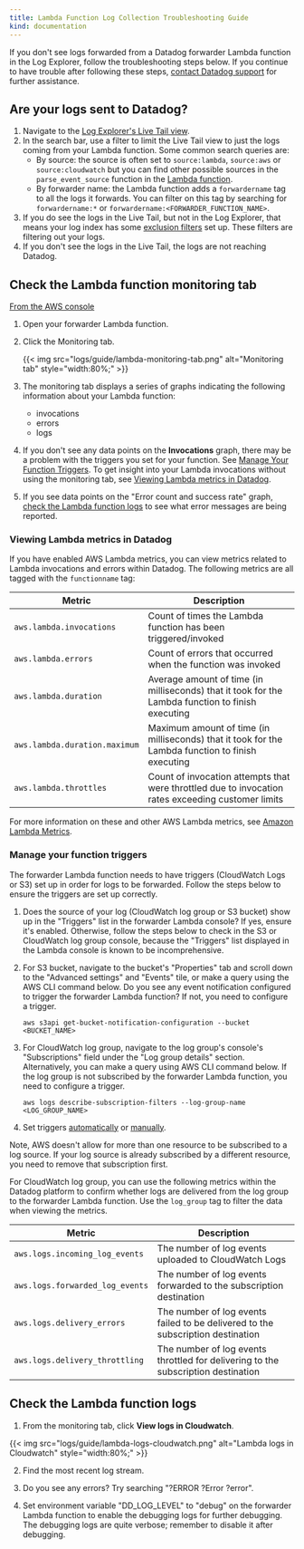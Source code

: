 ```yaml
---
title: Lambda Function Log Collection Troubleshooting Guide
kind: documentation
---
```


If you don't see logs forwarded from a Datadog forwarder Lambda function in the Log Explorer, follow the troubleshooting steps below. If you continue to have trouble after following these steps, [contact Datadog support][2] for further assistance.

## Are your logs sent to Datadog?

1. Navigate to the [Log Explorer's Live Tail view][3].
2. In the search bar, use a filter to limit the Live Tail view to just the logs coming from your Lambda function. Some common search queries are:
    * By source: the source is often set to `source:lambda`, `source:aws` or `source:cloudwatch` but you can find other possible sources in the `parse_event_source` function in the [Lambda function][4]. 
    * By forwarder name: the Lambda function adds a `forwardername` tag to all the logs it forwards. You can filter on this tag by searching for `forwardername:*` or `forwardername:<FORWARDER_FUNCTION_NAME>`.
3. If you do see the logs in the Live Tail, but not in the Log Explorer, that means your log index has some [exclusion filters][5] set up. These filters are filtering out your logs.
4. If you don't see the logs in the Live Tail, the logs are not reaching Datadog.

## Check the Lambda function monitoring tab

[From the AWS console][6]

1. Open your forwarder Lambda function.

2. Click the Monitoring tab.

    {{< img src="logs/guide/lambda-monitoring-tab.png" alt="Monitoring tab"  style="width:80%;" >}}

3. The monitoring tab displays a series of graphs indicating the following information about your Lambda function: 
    * invocations
    * errors
    * logs

4. If you don't see any data points on the **Invocations** graph, there may be a problem with the triggers you set for your function. See [Manage Your Function Triggers](#manage-your-function-triggers). To get insight into your Lambda invocations without using the monitoring tab, see [Viewing Lambda metrics in Datadog](#viewing-lambda-metrics-in-datadog).
5. If you see data points on the "Error count and success rate" graph, [check the Lambda function logs](#check-the-lambda-function-logs) to see what error messages are being reported.

### Viewing Lambda metrics in Datadog

If you have enabled AWS Lambda metrics, you can view metrics related to Lambda invocations and errors within Datadog. The following metrics are all tagged with the `functionname` tag: 

| Metric                        | Description                                                                                        |
|-------------------------------|----------------------------------------------------------------------------------------------------|
| `aws.lambda.invocations `     | Count of times the Lambda function has been triggered/invoked                                      |
| `aws.lambda.errors `          | Count of errors that occurred when the function was invoked                                        |
| `aws.lambda.duration `        | Average amount of time (in milliseconds) that it took for the Lambda function to finish executing  |
| `aws.lambda.duration.maximum` | Maximum amount of time (in milliseconds) that it took for the Lambda function to finish executing  |
| `aws.lambda.throttles`        | Count of invocation attempts that were throttled due to invocation rates exceeding customer limits |

For more information on these and other AWS Lambda metrics, see [Amazon Lambda Metrics][7].

### Manage your function triggers

The forwarder Lambda function needs to have triggers (CloudWatch Logs or S3) set up in order for logs to be forwarded. Follow the steps below to ensure the triggers are set up correctly.

1. Does the source of your log (CloudWatch log group or S3 bucket) show up in the "Triggers" list in the forwarder Lambda console? If yes, ensure it's enabled. Otherwise, follow the steps below to check in the S3 or CloudWatch log group console, because the "Triggers" list displayed in the Lambda console is known to be incomprehensive.

2. For S3 bucket, navigate to the bucket's "Properties" tab and scroll down to the "Advanced settings" and "Events" tile, or make a query using the AWS CLI command below. Do you see any event notification configured to trigger the forwarder Lambda function? If not, you need to configure a trigger.
   ```
   aws s3api get-bucket-notification-configuration --bucket <BUCKET_NAME>
   ```

3. For CloudWatch log group, navigate to the log group's console's "Subscriptions" field under the "Log group details" section. Alternatively, you can make a query using AWS CLI command below. If the log group is not subscribed by the forwarder Lambda function, you need to configure a trigger.
   ```
   aws logs describe-subscription-filters --log-group-name <LOG_GROUP_NAME>
   ```

4. Set triggers [automatically][8] or [manually][9].

Note, AWS doesn't allow for more than one resource to be subscribed to a log source. If your log source is already subscribed by a different resource, you need to remove that subscription first.

For CloudWatch log group, you can use the following metrics within the Datadog platform to confirm whether logs are delivered from the log group to the forwarder Lambda function. Use the `log_group` tag to filter the data when viewing the metrics.

| Metric                          | Description                                                                                        |
|---------------------------------|----------------------------------------------------------------------------------------------------|
| `aws.logs.incoming_log_events`  | The number of log events uploaded to CloudWatch Logs                                               |
| `aws.logs.forwarded_log_events` | The number of log events forwarded to the subscription destination                                 |
| `aws.logs.delivery_errors`      | The number of log events failed to be delivered to the subscription destination                    |
| `aws.logs.delivery_throttling`  | The number of log events throttled for delivering to the subscription destination                  |

## Check the Lambda function logs

1. From the monitoring tab, click **View logs in Cloudwatch**.

{{< img src="logs/guide/lambda-logs-cloudwatch.png" alt="Lambda logs in Cloudwatch"  style="width:80%;" >}}

2. Find the most recent log stream.

3. Do you see any errors? Try searching "?ERROR ?Error ?error".

4. Set environment variable "DD_LOG_LEVEL" to "debug" on the forwarder Lambda function to enable the debugging logs for further debugging. The debugging logs are quite verbose; remember to disable it after debugging.


[1]: /integrations/amazon_web_services/?tab=allpermissions#set-up-the-datadog-lambda-function
[2]: https://docs.datadoghq.com/help
[3]: https://docs.datadoghq.com/logs/live_tail/#live-tail-view
[4]: https://github.com/DataDog/datadog-serverless-functions/blob/master/aws/logs_monitoring/lambda_function.py
[5]: https://docs.datadoghq.com/logs/indexes/#exclusion-filters
[6]: https://console.aws.amazon.com/lambda/home
[7]: https://docs.datadoghq.com/integrations/amazon_lambda/?tab=awsconsole#metrics
[8]: https://docs.datadoghq.com/integrations/amazon_web_services/?tab=automaticcloudformation#automatically-setup-triggers
[9]: https://docs.datadoghq.com/integrations/amazon_web_services/?tab=automaticcloudformation#manually-setup-triggers
